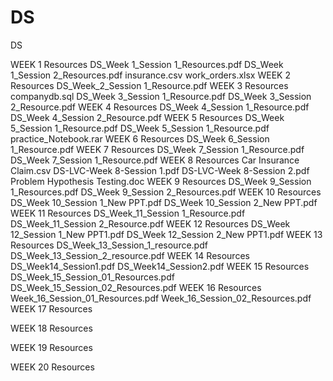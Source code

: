 # DS
DS

WEEK 1 Resources
	DS_Week 1_Session 1_Resources.pdf
	DS_Week 1_Session 2_Resources.pdf
	insurance.csv
	work_orders.xlsx
WEEK 2 Resources
	DS_Week_2_Session 1_Resource.pdf
WEEK 3 Resources
companydb.sql
	DS_Week 3_Session 1_Resource.pdf
	DS_Week 3_Session 2_Resource.pdf
WEEK 4 Resources
	DS_Week 4_Session 1_Resource.pdf
	DS_Week 4_Session 2_Resource.pdf
WEEK 5 Resources
	DS_Week 5_Session 1_Resource.pdf
	DS_Week 5_Session 1_Resource.pdf
	practice_Notebook.rar
WEEK 6 Resources
	DS_Week 6_Session 1_Resource.pdf
WEEK 7 Resources
	DS_Week 7_Session 1_Resource.pdf
	DS_Week 7_Session 1_Resource.pdf
WEEK 8 Resources
	Car Insurance Claim.csv
	DS-LVC-Week 8-Session 1.pdf
	DS-LVC-Week 8-Session 2.pdf
	Problem Hypothesis Testing.doc
WEEK 9 Resources
	DS_Week 9_Session 1_Resources.pdf
	DS_Week 9_Session 2_Resources.pdf
WEEK 10 Resources
	DS_Week 10_Session 1_New PPT.pdf
	DS_Week 10_Session 2_New PPT.pdf
WEEK 11 Resources
	DS_Week_11_Session 1_Resource.pdf
	DS_Week_11_Session 2_Resource.pdf
WEEK 12 Resources
	DS_Week 12_Session 1_New PPT1.pdf
	DS_Week 12_Session 2_New PPT1.pdf
WEEK 13 Resources
	DS_Week_13_Session_1_resource.pdf
	DS_Week_13_Session_2_resource.pdf
WEEK 14 Resources
	DS_Week14_Session1.pdf
	DS_Week14_Session2.pdf
WEEK 15 Resources
	DS_Week_15_Session_01_Resources.pdf
	DS_Week_15_Session_02_Resources.pdf
WEEK 16 Resources
	Week_16_Session_01_Resources.pdf
	Week_16_Session_02_Resources.pdf
WEEK 17 Resources

WEEK 18 Resources

WEEK 19 Resources

WEEK 20 Resources